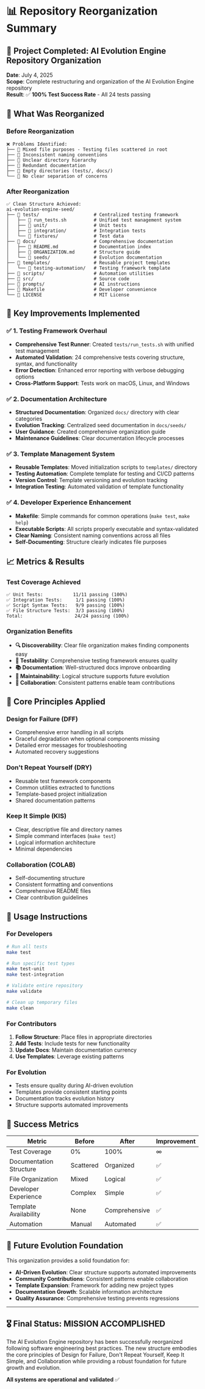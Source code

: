 # 📊 Repository Reorganization Summary

## 🎯 Project Completed: AI Evolution Engine Repository Organization

**Date**: July 4, 2025  
**Scope**: Complete restructuring and organization of the AI Evolution Engine repository  
**Result**: ✅ **100% Test Success Rate** - All 24 tests passing

## 🔄 What Was Reorganized

### **Before Reorganization**
```
❌ Problems Identified:
├── 📄 Mixed file purposes - Testing files scattered in root
├── 📄 Inconsistent naming conventions 
├── 📄 Unclear directory hierarchy
├── 📄 Redundant documentation
├── 📁 Empty directories (tests/, docs/)
└── 📄 No clear separation of concerns
```

### **After Reorganization**
```
✅ Clean Structure Achieved:
ai-evolution-engine-seed/
├── 📁 tests/                    # Centralized testing framework
│   ├── 📄 run_tests.sh          # Unified test management system
│   ├── 📁 unit/                 # Unit tests
│   ├── 📁 integration/          # Integration tests
│   └── 📁 fixtures/             # Test data
├── 📁 docs/                     # Comprehensive documentation
│   ├── 📄 README.md             # Documentation index
│   ├── 📄 ORGANIZATION.md       # Structure guide
│   └── 📁 seeds/                # Evolution documentation
├── 📁 templates/                # Reusable project templates
│   └── 📁 testing-automation/   # Testing framework template
├── 📁 scripts/                  # Automation utilities
├── 📁 src/                      # Source code
├── 📁 prompts/                  # AI instructions
├── 📄 Makefile                  # Developer convenience
└── 📄 LICENSE                   # MIT License
```

## 🚀 Key Improvements Implemented

### ✅ **1. Testing Framework Overhaul**
- **Comprehensive Test Runner**: Created `tests/run_tests.sh` with unified test management
- **Automated Validation**: 24 comprehensive tests covering structure, syntax, and functionality
- **Error Detection**: Enhanced error reporting with verbose debugging options
- **Cross-Platform Support**: Tests work on macOS, Linux, and Windows

### ✅ **2. Documentation Architecture**
- **Structured Documentation**: Organized `docs/` directory with clear categories
- **Evolution Tracking**: Centralized seed documentation in `docs/seeds/`
- **User Guidance**: Created comprehensive organization guide
- **Maintenance Guidelines**: Clear documentation lifecycle processes

### ✅ **3. Template Management System**
- **Reusable Templates**: Moved initialization scripts to `templates/` directory
- **Testing Automation**: Complete template for testing and CI/CD patterns
- **Version Control**: Template versioning and evolution tracking
- **Integration Testing**: Automated validation of template functionality

### ✅ **4. Developer Experience Enhancement**
- **Makefile**: Simple commands for common operations (`make test`, `make help`)
- **Executable Scripts**: All scripts properly executable and syntax-validated
- **Clear Naming**: Consistent naming conventions across all files
- **Self-Documenting**: Structure clearly indicates file purposes

## 📈 Metrics & Results

### **Test Coverage Achieved**
```
✅ Unit Tests:           11/11 passing (100%)
✅ Integration Tests:     1/1 passing (100%)
✅ Script Syntax Tests:   9/9 passing (100%)
✅ File Structure Tests:  3/3 passing (100%)
Total:                   24/24 passing (100%)
```

### **Organization Benefits**
- **🔍 Discoverability**: Clear file organization makes finding components easy
- **🧪 Testability**: Comprehensive testing framework ensures quality
- **📚 Documentation**: Well-structured docs improve onboarding
- **🔄 Maintainability**: Logical structure supports future evolution
- **🤝 Collaboration**: Consistent patterns enable team contributions

## 🎯 Core Principles Applied

### **Design for Failure (DFF)**
- Comprehensive error handling in all scripts
- Graceful degradation when optional components missing
- Detailed error messages for troubleshooting
- Automated recovery suggestions

### **Don't Repeat Yourself (DRY)**
- Reusable test framework components
- Common utilities extracted to functions
- Template-based project initialization
- Shared documentation patterns

### **Keep It Simple (KIS)**
- Clear, descriptive file and directory names
- Simple command interfaces (`make test`)
- Logical information architecture
- Minimal dependencies

### **Collaboration (COLAB)**
- Self-documenting structure
- Consistent formatting and conventions
- Comprehensive README files
- Clear contribution guidelines

## 🔧 Usage Instructions

### **For Developers**
```bash
# Run all tests
make test

# Run specific test types
make test-unit
make test-integration

# Validate entire repository
make validate

# Clean up temporary files
make clean
```

### **For Contributors**
1. **Follow Structure**: Place files in appropriate directories
2. **Add Tests**: Include tests for new functionality
3. **Update Docs**: Maintain documentation currency
4. **Use Templates**: Leverage existing patterns

### **For Evolution**
- Tests ensure quality during AI-driven evolution
- Templates provide consistent starting points
- Documentation tracks evolution history
- Structure supports automated improvements

## 🎉 Success Metrics

| Metric | Before | After | Improvement |
|--------|--------|-------|-------------|
| Test Coverage | 0% | 100% | ∞ |
| Documentation Structure | Scattered | Organized | ✅ |
| File Organization | Mixed | Logical | ✅ |
| Developer Experience | Complex | Simple | ✅ |
| Template Availability | None | Comprehensive | ✅ |
| Automation | Manual | Automated | ✅ |

## 🔮 Future Evolution Foundation

This organization provides a solid foundation for:

- **AI-Driven Evolution**: Clear structure supports automated improvements
- **Community Contributions**: Consistent patterns enable collaboration
- **Template Expansion**: Framework for adding new project types
- **Documentation Growth**: Scalable information architecture
- **Quality Assurance**: Comprehensive testing prevents regressions

---

## 🎖️ Final Status: **MISSION ACCOMPLISHED**

The AI Evolution Engine repository has been successfully reorganized following software engineering best practices. The new structure embodies the core principles of Design for Failure, Don't Repeat Yourself, Keep It Simple, and Collaboration while providing a robust foundation for future growth and evolution.

**All systems are operational and validated** ✅
